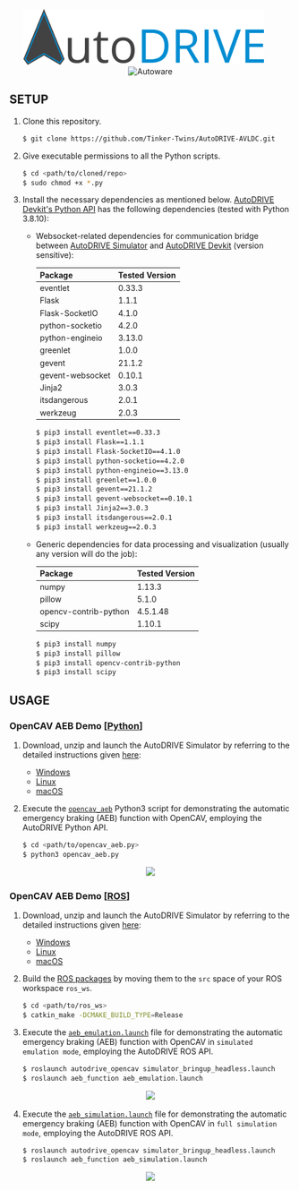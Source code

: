<p align="center">
<img src="media/AutoDRIVE-Logo.png" alt="AutoDRIVE" height="100"/> &nbsp;&nbsp;&nbsp;&nbsp;&nbsp; <img src="media/AVL-Logo.jpg" alt="Autoware" height="100"/>
</p>

## SETUP

1. Clone this repository.
    ```bash
    $ git clone https://github.com/Tinker-Twins/AutoDRIVE-AVLDC.git
    ```
2. Give executable permissions to all the Python scripts.
   ```bash
   $ cd <path/to/cloned/repo>
   $ sudo chmod +x *.py
   ```
4. Install the necessary dependencies as mentioned below.
    [AutoDRIVE Devkit's Python API](https://github.com/Tinker-Twins/AutoDRIVE/tree/AutoDRIVE-Devkit/ADSS%20Toolkit/autodrive_py) has the following dependencies (tested with Python 3.8.10):
    
    - Websocket-related dependencies for communication bridge between [AutoDRIVE Simulator](https://github.com/Tinker-Twins/AutoDRIVE/tree/AutoDRIVE-Simulator) and [AutoDRIVE Devkit](https://github.com/Tinker-Twins/AutoDRIVE/tree/AutoDRIVE-Devkit) (version sensitive):
    
      | Package | Tested Version |
      |---------|----------------|
      | eventlet | 0.33.3 |
      | Flask | 1.1.1 |
      | Flask-SocketIO | 4.1.0 |
      | python-socketio | 4.2.0 |
      | python-engineio | 3.13.0 |
      | greenlet | 1.0.0 |
      | gevent | 21.1.2 |
      | gevent-websocket | 0.10.1 |
      | Jinja2 | 3.0.3 |
      | itsdangerous | 2.0.1 |
      | werkzeug | 2.0.3 |
      
      ```bash
      $ pip3 install eventlet==0.33.3
      $ pip3 install Flask==1.1.1
      $ pip3 install Flask-SocketIO==4.1.0
      $ pip3 install python-socketio==4.2.0
      $ pip3 install python-engineio==3.13.0
      $ pip3 install greenlet==1.0.0
      $ pip3 install gevent==21.1.2
      $ pip3 install gevent-websocket==0.10.1
      $ pip3 install Jinja2==3.0.3
      $ pip3 install itsdangerous==2.0.1
      $ pip3 install werkzeug==2.0.3
      ```
    
    - Generic dependencies for data processing and visualization (usually any version will do the job):
    
      | Package | Tested Version |
      |---------|----------------|
      | numpy | 1.13.3 |
      | pillow | 5.1.0 |
      | opencv-contrib-python | 4.5.1.48 |
      | scipy | 1.10.1 |
      
      ```bash
      $ pip3 install numpy
      $ pip3 install pillow
      $ pip3 install opencv-contrib-python
      $ pip3 install scipy
      ```

## USAGE

### OpenCAV AEB Demo [[Python](https://github.com/Tinker-Twins/AutoDRIVE-AVLDC/tree/main/aeb_py)]

1. Download, unzip and launch the AutoDRIVE Simulator by referring to the detailed instructions given [here](https://github.com/AutoDRIVE-Ecosystem/AutoDRIVE/tree/AutoDRIVE-Simulator?tab=readme-ov-file#download-and-run):
    - [Windows](https://github.com/Tinker-Twins/AutoDRIVE-AVLDC/releases/download/v1.0.0/AutoDRIVE_Simulator_Windows.zip)
    - [Linux](https://github.com/Tinker-Twins/AutoDRIVE-AVLDC/releases/download/v1.0.0/AutoDRIVE_Simulator_Linux.zip)
    - [macOS](https://github.com/Tinker-Twins/AutoDRIVE-AVLDC/releases/download/v1.0.0/AutoDRIVE_Simulator_macOS.zip)  

2. Execute the [`opencav_aeb`](https://github.com/Tinker-Twins/AutoDRIVE-AVLDC/tree/main/aeb_py/opencav_aeb.py) Python3 script for demonstrating the automatic emergency braking (AEB) function with OpenCAV, employing the AutoDRIVE Python API.
    ```bash
    $ cd <path/to/opencav_aeb.py>
    $ python3 opencav_aeb.py
    ```

<p align="center">
<img src="https://github.com/Tinker-Twins/AutoDRIVE-AVLDC/blob/main/media/OpenCAV-AEB-Python.gif"/>
</p>

### OpenCAV AEB Demo [[ROS](https://github.com/Tinker-Twins/AutoDRIVE-AVLDC/tree/main/aeb_ros)]

1. Download, unzip and launch the AutoDRIVE Simulator by referring to the detailed instructions given [here](https://github.com/AutoDRIVE-Ecosystem/AutoDRIVE/tree/AutoDRIVE-Simulator?tab=readme-ov-file#download-and-run):
    - [Windows](https://github.com/Tinker-Twins/AutoDRIVE-AVLDC/releases/download/v1.0.0/AutoDRIVE_Simulator_Windows.zip)
    - [Linux](https://github.com/Tinker-Twins/AutoDRIVE-AVLDC/releases/download/v1.0.0/AutoDRIVE_Simulator_Linux.zip)
    - [macOS](https://github.com/Tinker-Twins/AutoDRIVE-AVLDC/releases/download/v1.0.0/AutoDRIVE_Simulator_macOS.zip)

2. Build the [ROS packages](https://github.com/Tinker-Twins/AutoDRIVE-AVLDC/tree/main/aeb_ros) by moving them to the `src` space of your ROS workspace `ros_ws`.
    ```bash
    $ cd <path/to/ros_ws>
    $ catkin_make -DCMAKE_BUILD_TYPE=Release
    ```

3. Execute the [`aeb_emulation.launch`](https://github.com/Tinker-Twins/AutoDRIVE-AVLDC/blob/main/aeb_ros/aeb_function/launch/aeb_emulation.launch) file for demonstrating the automatic emergency braking (AEB) function with OpenCAV in `simulated emulation mode`, employing the AutoDRIVE ROS API.
    ```bash
    $ roslaunch autodrive_opencav simulator_bringup_headless.launch
    $ roslaunch aeb_function aeb_emulation.launch
    ```

<p align="center">
<img src="https://github.com/Tinker-Twins/AutoDRIVE-AVLDC/blob/main/media/OpenCAV-AEB-ROS-Emulation.gif"/>
</p>

4. Execute the [`aeb_simulation.launch`](https://github.com/Tinker-Twins/AutoDRIVE-AVLDC/blob/main/aeb_ros/aeb_function/launch/aeb_simulation.launch) file for demonstrating the automatic emergency braking (AEB) function with OpenCAV in `full simulation mode`, employing the AutoDRIVE ROS API.
    ```bash
    $ roslaunch autodrive_opencav simulator_bringup_headless.launch
    $ roslaunch aeb_function aeb_simulation.launch
    ```

<p align="center">
<img src="https://github.com/Tinker-Twins/AutoDRIVE-AVLDC/blob/main/media/OpenCAV-AEB-ROS-Simulation.gif"/>
</p>
